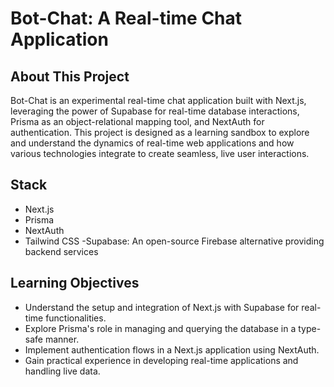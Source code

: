 # Bot-Chat: A Real-time Chat Application

## About This Project

Bot-Chat is an experimental real-time chat application built with Next.js, leveraging the power of Supabase for real-time database interactions, Prisma as an object-relational mapping tool, and NextAuth for authentication. This project is designed as a learning sandbox to explore and understand the dynamics of real-time web applications and how various technologies integrate to create seamless, live user interactions.

## Stack

- Next.js
- Prisma
- NextAuth
- Tailwind CSS
  -Supabase: An open-source Firebase alternative providing backend services

## Learning Objectives

- Understand the setup and integration of Next.js with Supabase for real-time functionalities.
- Explore Prisma's role in managing and querying the database in a type-safe manner.
- Implement authentication flows in a Next.js application using NextAuth.
- Gain practical experience in developing real-time applications and handling live data.

